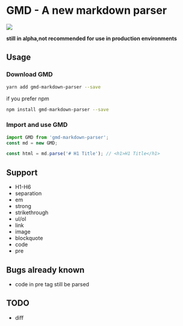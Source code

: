# GMD - A new markdown parser

[![](https://img.shields.io/badge/npm-0.0.2-blue.svg)](https://www.npmjs.com/package/gmd-markdown-parser)


**still in alpha,not recommended for use in production environments**

## Usage

### Download GMD

```bash
yarn add gmd-markdown-parser --save
```

if you prefer npm

```bash
npm install gmd-markdown-parser --save
```

### Import and use GMD

```javascript
import GMD from 'gmd-markdown-parser';
const md = new GMD;

const html = md.parse('# H1 Title'); // <h1>H1 Title</h1>
```

## Support

- H1-H6
- separation
- em
- strong
- strikethrough
- ul/ol
- link
- image
- blockquote
- code
- pre

## Bugs already known

- code in pre tag still be parsed

## TODO

- diff
